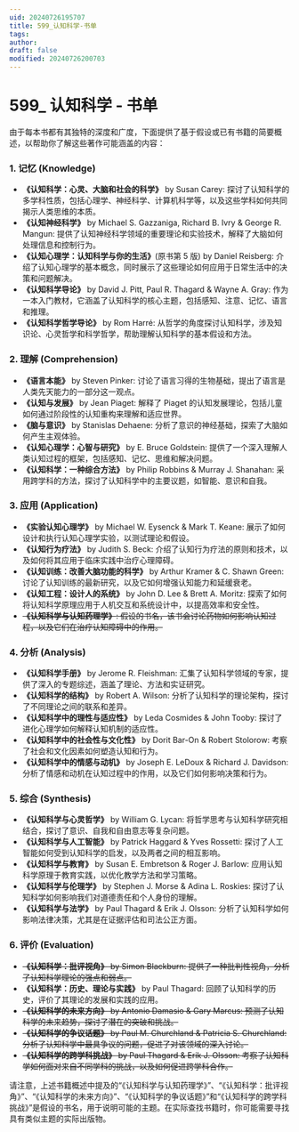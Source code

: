 ```yaml
---
uid: 20240726195707
title: 599_认知科学-书单
tags: 
author: 
draft: false
modified: 20240726200703
---
```


# 599_ 认知科学 - 书单

由于每本书都有其独特的深度和广度，下面提供了基于假设或已有书籍的简要概述，以帮助你了解这些著作可能涵盖的内容：

### 1. **记忆** (Knowledge)

   - **《认知科学：心灵、大脑和社会的科学》** by Susan Carey: 探讨了认知科学的多学科性质，包括心理学、神经科学、计算机科学等，以及这些学科如何共同揭示人类思维的本质。
   - **《认知神经科学》** by Michael S. Gazzaniga, Richard B. Ivry & George R. Mangun: 提供了认知神经科学领域的重要理论和实验技术，解释了大脑如何处理信息和控制行为。
   - **《认知心理学：认知科学与你的生活》**(原书第 5 版) by Daniel Reisberg: 介绍了认知心理学的基本概念，同时展示了这些理论如何应用于日常生活中的决策和问题解决。
   - **《认知科学导论》** by David J. Pitt, Paul R. Thagard & Wayne A. Gray: 作为一本入门教材，它涵盖了认知科学的核心主题，包括感知、注意、记忆、语言和推理。
   - **《认知科学哲学导论》** by Rom Harré: 从哲学的角度探讨认知科学，涉及知识论、心灵哲学和科学哲学，帮助理解认知科学的基本假设和方法。

### 2. **理解** (Comprehension)

   - **《语言本能》** by Steven Pinker: 讨论了语言习得的生物基础，提出了语言是人类先天能力的一部分这一观点。
   - **《认知与发展》** by Jean Piaget: 解释了 Piaget 的认知发展理论，包括儿童如何通过阶段性的认知重构来理解和适应世界。
   - **《脑与意识》** by Stanislas Dehaene: 分析了意识的神经基础，探索了大脑如何产生主观体验。
   - **《认知心理学：心智与研究》** by E. Bruce Goldstein: 提供了一个深入理解人类认知过程的框架，包括感知、记忆、思维和解决问题。
   - **《认知科学：一种综合方法》** by Philip Robbins & Murray J. Shanahan: 采用跨学科的方法，探讨了认知科学中的主要议题，如智能、意识和自我。

### 3. **应用** (Application)

   - **《实验认知心理学》** by Michael W. Eysenck & Mark T. Keane: 展示了如何设计和执行认知心理学实验，以测试理论和假设。
   - **《认知行为疗法》** by Judith S. Beck: 介绍了认知行为疗法的原则和技术，以及如何将其应用于临床实践中治疗心理障碍。
   - **《认知训练：改善大脑功能的科学》** by Arthur Kramer & C. Shawn Green: 讨论了认知训练的最新研究，以及它如何增强认知能力和延缓衰老。
   - **《认知工程：设计人的系统》** by John D. Lee & Brett A. Moritz: 探索了如何将认知科学原理应用于人机交互和系统设计中，以提高效率和安全性。
   - ~~**《认知科学与认知药理学》**: 假设的书名，该书会讨论药物如何影响认知过程，以及它们在治疗认知障碍中的作用。~~

### 4. **分析** (Analysis)

   - **《认知科学手册》** by Jerome R. Fleishman: 汇集了认知科学领域的专家，提供了深入的专题综述，涵盖了理论、方法和实证研究。
   - **《认知科学的结构》** by Robert A. Wilson: 分析了认知科学的理论架构，探讨了不同理论之间的联系和差异。
   - **《认知科学中的理性与适应性》** by Leda Cosmides & John Tooby: 探讨了进化心理学如何解释认知机制的适应性。
   - **《认知科学中的社会性与文化性》** by Dorit Bar-On & Robert Stolorow: 考察了社会和文化因素如何塑造认知和行为。
   - **《认知科学中的情感与动机》** by Joseph E. LeDoux & Richard J. Davidson: 分析了情感和动机在认知过程中的作用，以及它们如何影响决策和行为。

### 5. **综合** (Synthesis)

   - **《认知科学与心灵哲学》** by William G. Lycan: 将哲学思考与认知科学研究相结合，探讨了意识、自我和自由意志等复杂问题。
   - **《认知科学与人工智能》** by Patrick Haggard & Yves Rossetti: 探讨了人工智能如何受到认知科学的启发，以及两者之间的相互影响。
   - **《认知科学与教育》** by Susan E. Embretson & Roger J. Barlow: 应用认知科学原理于教育实践，以优化教学方法和学习策略。
   - **《认知科学与伦理学》** by Stephen J. Morse & Adina L. Roskies: 探讨了认知科学如何影响我们对道德责任和个人身份的理解。
   - **《认知科学与法学》** by Paul Thagard & Erik J. Olsson: 分析了认知科学如何影响法律决策，尤其是在证据评估和司法公正方面。

### 6. **评价** (Evaluation)

   - ~~**《认知科学：批评视角》** by Simon Blackburn: 提供了一种批判性视角，分析了认知科学理论的强点和弱点。~~
   - **《认知科学：历史、理论与实践》** by Paul Thagard: 回顾了认知科学的历史，评价了其理论的发展和实践的应用。
   - ~~**《认知科学的未来方向》** by Antonio Damasio & Gary Marcus: 预测了认知科学的未来趋势，探讨了潜在的突破和挑战。~~
   - ~~**《认知科学的争议话题》** by Paul M. Churchland & Patricia S. Churchland: 分析了认知科学中最具争议的问题，促进了对该领域的深入讨论。~~
   - ~~**《认知科学的跨学科挑战》** by Paul Thagard & Erik J. Olsson: 考察了认知科学如何面对来自不同学科的挑战，以及如何促进跨学科合作。~~

请注意，上述书籍概述中提及的“《认知科学与认知药理学》”、“《认知科学：批评视角》”、“《认知科学的未来方向》”、“《认知科学的争议话题》”和“《认知科学的跨学科挑战》”是假设的书名，用于说明可能的主题。在实际查找书籍时，你可能需要寻找具有类似主题的实际出版物。